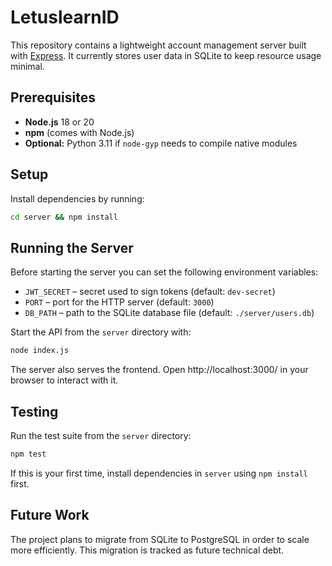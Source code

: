 # LetuslearnID

This repository contains a lightweight account management server built with [Express](https://expressjs.com/). It currently stores user data in SQLite to keep resource usage minimal.

## Prerequisites

- **Node.js** 18 or 20
- **npm** (comes with Node.js)
- **Optional:** Python 3.11 if `node-gyp` needs to compile native modules

## Setup

Install dependencies by running:

```bash
cd server && npm install
```

## Running the Server

Before starting the server you can set the following environment variables:

- `JWT_SECRET` – secret used to sign tokens (default: `dev-secret`)
- `PORT` – port for the HTTP server (default: `3000`)
- `DB_PATH` – path to the SQLite database file (default: `./server/users.db`)

Start the API from the `server` directory with:

```bash
node index.js
```
The server also serves the frontend. Open http://localhost:3000/ in your browser to interact with it.

## Testing

Run the test suite from the `server` directory:

```bash
npm test
```
If this is your first time, install dependencies in `server` using `npm install` first.

## Future Work

The project plans to migrate from SQLite to PostgreSQL in order to scale more efficiently. This migration is tracked as future technical debt.
